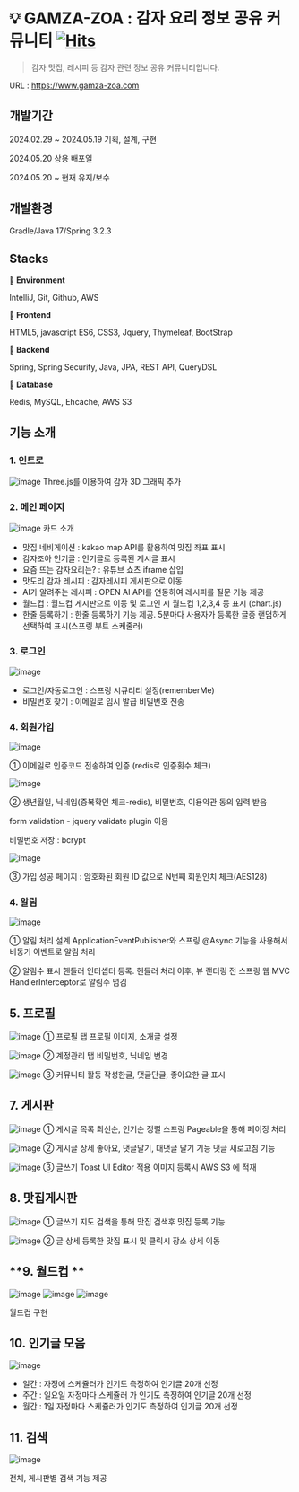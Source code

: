 # :bulb: GAMZA-ZOA : 감자 요리 정보 공유 커뮤니티  [![Hits](https://hits.seeyoufarm.com/api/count/incr/badge.svg?url=https%3A%2F%2Fgithub.com%2Fkongemom1215%2Fhit-counter&count_bg=%2379C83D&title_bg=%23555555&icon=&icon_color=%23E7E7E7&title=hits&edge_flat=false)](https://hits.seeyoufarm.com)
> 감자 맛집, 레시피 등 감자 관련 정보 공유 커뮤니티입니다.  
 
URL : <https://www.gamza-zoa.com> 

 
## 개발기간
2024.02.29 ~ 2024.05.19 기획, 설계, 구현

2024.05.20 상용 배포일

2024.05.20 ~ 현재 유지/보수

## 개발환경
Gradle/Java 17/Spring 3.2.3

##  Stacks
**:bookmark_tabs: Environment**

IntelliJ, Git, Github, AWS

**:bookmark_tabs: Frontend**

HTML5, javascript ES6, CSS3, Jquery, Thymeleaf, BootStrap

**:bookmark_tabs: Backend**

Spring, Spring Security, Java, JPA, REST API, QueryDSL

**:bookmark_tabs: Database**

Redis, MySQL, Ehcache, AWS S3

## 기능 소개

### **1. 인트로**
![image](https://github.com/kongemom1215/-/assets/72897088/3d0dab06-6db1-4ec4-bcc7-15c3306750fb)
Three.js를 이용하여 감자 3D 그래픽 추가

### **2. 메인 페이지**
![image](https://github.com/kongemom1215/-/assets/72897088/cb67410e-6dec-401b-a37b-6c05543943b8)
카드 소개
* 맛집 네비게이션 : kakao map API를 활용하여 맛집 좌표 표시
* 감자조아 인기글 : 인기글로 등록된 게시글 표시
* 요즘 뜨는 감자요리는? : 유튜브 쇼츠 iframe 삽입
* 맛도리 감자 레시피 : 감자레시피 게시판으로 이동
* AI가 알려주는 레시피 : OPEN AI API를 연동하여 레시피를 질문 기능 제공
* 월드컵 : 월드컵 게시판으로 이동 및 로그인 시 월드컵 1,2,3,4 등 표시 (chart.js)
* 한줄 등록하기 : 한줄 등록하기 기능 제공. 5분마다 사용자가 등록한 글중 랜덤하게 선택하여 표시(스프링 부트 스케줄러)

### **3. 로그인**
![image](https://github.com/kongemom1215/-/assets/72897088/c935c69b-1090-49a1-9bbe-4f7ed5e3fdf4)

* 로그인/자동로그인 : 스프링 시큐리티 설정(rememberMe)
* 비밀번호 찾기 : 이메일로 임시 발급 비밀번호 전송

### **4. 회원가입**
![image](https://github.com/kongemom1215/-/assets/72897088/b1ddc7b8-6d36-4745-9b4c-91f6c61299b8)

① 이메일로 인증코드 전송하여 인증 (redis로 인증횟수 체크)

![image](https://github.com/kongemom1215/-/assets/72897088/d5108973-dbee-4c91-ac1a-fa6b9ccf4658)

② 생년월일, 닉네임(중복확인 체크-redis), 비밀번호, 이용약관 동의 입력 받음

form validation - jquery validate plugin 이용

비밀번호 저장 : bcrypt

![image](https://github.com/kongemom1215/-/assets/72897088/2266f14e-13ad-4161-b13e-cc2f5787e511)

③ 가입 성공 페이지 : 암호화된 회원 ID 값으로 N번째 회원인치 체크(AES128)

### **4. 알림**
![image](https://github.com/kongemom1215/-/assets/72897088/c50b9b7c-f656-4ea6-82b8-8f68f2602392)

①  알림 처리 설계
ApplicationEventPublisher와 스프링 @Async 기능을 사용해서 비동기 이벤트로 알림 처리

②  알림수 표시
핸들러 인터셉터 등록. 핸들러 처리 이후, 뷰 랜더링 전 스프링 웹 MVC HandlerInterceptor로 알림수 넘김

## **5. 프로필**
![image](https://github.com/kongemom1215/-/assets/72897088/a7872f93-7ed1-484f-9379-326be45c299e)
①  프로필 탭
프로필 이미지, 소개글 설정

![image](https://github.com/kongemom1215/-/assets/72897088/486a1561-d718-4cac-a927-ec2ebe6a83d9)
②  계정관리 탭
비밀번호, 닉네임 변경

![image](https://github.com/kongemom1215/-/assets/72897088/ac86e891-772a-4611-8394-e9ab961130b6)
③  커뮤니티 활동
작성한글, 댓글단글, 좋아요한 글 표시

## **7. 게시판**
![image](https://github.com/kongemom1215/-/assets/72897088/d077b255-0649-40b6-abcb-af6a5d2a6bbf)
①  게시글 목록
최신순, 인기순 정렬
스프링 Pageable을 통해 페이징 처리

![image](https://github.com/kongemom1215/-/assets/72897088/36d1ecbb-03be-4d41-bbe5-9eee3c091468)
②  게시글 상세
좋아요, 댓글달기, 대댓글 달기 기능
댓글 새로고침 기능 

![image](https://github.com/kongemom1215/-/assets/72897088/81d1bbb7-1bad-4dd5-9387-d17add65d743)
③ 글쓰기
Toast UI Editor 적용
이미지 등록시 AWS S3 에 적재

## **8. 맛집게시판**
![image](https://github.com/kongemom1215/-/assets/72897088/a13a654f-2c63-4f99-8ad4-0b862962e12f)
①  글쓰기
지도 검색을 통해 맛집 검색후 맛집 등록 기능

![image](https://github.com/kongemom1215/-/assets/72897088/685e8b1a-f928-4755-a8a3-e1a67a398b96)
②  글 상세
등록한 맛집 표시 및 클릭시 장소 상세 이동

## **9. 월드컵 **
![image](https://github.com/kongemom1215/-/assets/72897088/2a9cc037-9608-4e34-904c-99cc2fc3f6e0)
![image](https://github.com/kongemom1215/-/assets/72897088/92319fcd-68e8-4511-9b8b-77dade31edbd)
![image](https://github.com/kongemom1215/-/assets/72897088/65d78c16-90e5-4639-936e-8695ec54c66a)

월드컵 구현 

## **10. 인기글 모음**
![image](https://github.com/kongemom1215/-/assets/72897088/1247a206-5cf8-45cb-9313-f88d4d843ac2)

* 일간 : 자정에 스케쥴러가 인기도 측정하여 인기글 20개 선정
* 주간 : 일요일 자정마다 스케쥴러 가 인기도 측정하여 인기글 20개 선정
* 월간 : 1일 자정마다 스케쥴러가 인기도 측정하여 인기글 20개 선정


## **11. 검색**
![image](https://github.com/kongemom1215/-/assets/72897088/82b8e997-f044-4cd3-a2ae-34c33131c33c)

전체, 게시판별 검색 기능 제공

